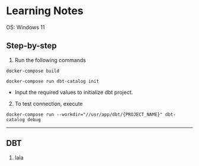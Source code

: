 # Learning Notes

OS: Windows 11

## Step-by-step
1. Run the following commands
```
docker-compose build
```
```
docker-compose run dbt-catalog init
```
   - Input the required values to initialize dbt project.
2. To test connection, execute
```
docker-compose run --workdir="//usr/app/dbt/{PROJECT_NAME}" dbt-catalog debug
```

***

## DBT
1. lala